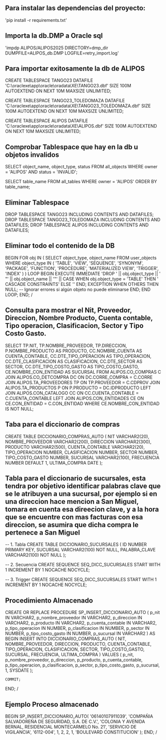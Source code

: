 ##  Para instalar las dependencias del proyecto:
'pip install -r requirements.txt'

## Importa la db.DMP a Oracle sql
'impdp ALIPOS/ALIPOS2025 DIRECTORY=dmp_dir DUMPFILE=ALIPOS_db.DMP LOGFILE=retry_import.log'

##  Para importar exitosamente la db de ALIPOS
CREATE TABLESPACE TANGO23
DATAFILE 'C:\oraclexe\app\oracle\oradata\XE\TANGO23.dbf' 
SIZE 100M 
AUTOEXTEND ON 
NEXT 10M MAXSIZE UNLIMITED;

CREATE TABLESPACE TANGO23_TOLEDOMAZA
DATAFILE 'C:\oraclexe\app\oracle\oradata\XE\TANGO23_TOLEDOMAZA.dbf'
SIZE 100M AUTOEXTEND ON NEXT 10M MAXSIZE UNLIMITED;

CREATE TABLESPACE ALIPOS
DATAFILE 'C:\oraclexe\app\oracle\oradata\XE\ALIPOS.dbf'
SIZE 100M
AUTOEXTEND ON NEXT 10M MAXSIZE UNLIMITED;

## Comprobar Tablespace que hay en la db u objetos invalidos
SELECT object_name, object_type, status
FROM all_objects
WHERE owner = 'ALIPOS' AND status = 'INVALID';

SELECT table_name
FROM all_tables
WHERE owner = 'ALIPOS'
ORDER BY table_name;

##  Eliminar Tablespace
DROP TABLESPACE TANGO23 INCLUDING CONTENTS AND DATAFILES;
DROP TABLESPACE TANGO23_TOLEDOMAZA INCLUDING CONTENTS AND DATAFILES;
DROP TABLESPACE ALIPOS INCLUDING CONTENTS AND DATAFILES;

## Eliminar todo el contenido de la DB
BEGIN
  FOR obj IN (
    SELECT object_type, object_name
    FROM user_objects
    WHERE object_type IN (
      'TABLE', 'VIEW', 'SEQUENCE', 'SYNONYM', 'PACKAGE',
      'FUNCTION', 'PROCEDURE', 'MATERIALIZED VIEW', 'TRIGGER', 'INDEX'
    )
  ) LOOP
    BEGIN
      EXECUTE IMMEDIATE 'DROP ' || obj.object_type || ' "' || obj.object_name || '"' ||
        CASE 
          WHEN obj.object_type = 'TABLE' THEN ' CASCADE CONSTRAINTS'
          ELSE ''
        END;
    EXCEPTION
      WHEN OTHERS THEN
        NULL; -- Ignorar errores si algún objeto no puede eliminarse
    END;
  END LOOP;
END;
/

## Consulta para mostrar el Nit, Proveedor, Direccion, Nombre Producto, Cuenta contable, Tipo operacion, Clasificacion, Sector y Tipo Costo Gasto.

SELECT
    TP.NIT,
    TP.NOMBRE_PROVEEDOR,
    TP.DIRECCION,
    P.NOMBRE_PRODUCTO AS PRODUCTO,
    CC.NOMBRE_CUENTA AS CUENTA_CONTABLE,
    CC.DTE_TIPO_OPERACION AS TIPO_OPERACION,
    CC.DTE_CLASIFICACION AS CLASIFICACION,
    CC.DTE_SECTOR AS SECTOR,
    CC.DTE_TIPO_COSTO_GASTO AS TIPO_COSTO_GASTO,
    CE.NOMBRE_CON_ENTIDAD AS SUCURSAL
FROM ALIPOS.CO_COMPRAS C
JOIN ALIPOS.CO_DETCOMPRA DC ON DC.CORRE_COMPRA = C.CORRE
JOIN ALIPOS.TA_PROVEEDORES TP ON TP.PROVEEDOR = C.CDPROV
JOIN ALIPOS.TA_PRODUCTOS P ON P.PRODUCTO = DC.IDPRODUCTO
LEFT JOIN ALIPOS.CON_CATALOGO CC ON CC.CUENTA_CONTABLE = C.CUENTA_CONTABLE
LEFT JOIN ALIPOS.CON_ENTIDADES CE ON CE.CON_ENTIDAD = C.CON_ENTIDAD
WHERE CE.NOMBRE_CON_ENTIDAD IS NOT NULL;

## Taba para el diccionario de compras
CREATE TABLE DICCIONARIO_COMPRAS_AUTO (
    NIT VARCHAR2(20),
    NOMBRE_PROVEEDOR VARCHAR2(200),
    DIRECCION VARCHAR2(300),
    PRODUCTO VARCHAR2(500),
    CUENTA_CONTABLE VARCHAR2(20),
    TIPO_OPERACION NUMBER,
    CLASIFICACION NUMBER,
    SECTOR NUMBER,
    TIPO_COSTO_GASTO NUMBER,
    SUCURSAL VARCHAR2(100),
    FRECUENCIA NUMBER DEFAULT 1,
    ULTIMA_COMPRA DATE
);

## Tabla para el diccionario de sucursales, esta tendra por objetivo identificar palabras clave que se le atribuyen a una sucursal, por ejemplo si en una direccion hace mencion a San Miguel, tomara en cuenta esa direecion clave, y a la hora que se encuentre con mas facturas con esa direccion, se asumira que dicha compra le pertenece a San Miguel
-- 1. Tabla
CREATE TABLE DICCIONARIO_SUCURSALES (
    ID NUMBER PRIMARY KEY,
    SUCURSAL VARCHAR2(100) NOT NULL,
    PALABRA_CLAVE VARCHAR2(100) NOT NULL
);

-- 2. Secuencia
CREATE SEQUENCE SEQ_DICC_SUCURSALES
START WITH 1
INCREMENT BY 1
NOCACHE
NOCYCLE;

-- 3. Trigger
CREATE SEQUENCE SEQ_DICC_SUCURSALES
START WITH 1
INCREMENT BY 1
NOCACHE
NOCYCLE;

## Procedimiento Almacenado
CREATE OR REPLACE PROCEDURE SP_INSERT_DICCIONARIO_AUTO (
    p_nit               IN VARCHAR2,
    p_nombre_proveedor IN VARCHAR2,
    p_direccion        IN VARCHAR2,
    p_producto         IN VARCHAR2,
    p_cuenta_contable  IN VARCHAR2,
    p_tipo_operacion   IN NUMBER,
    p_clasificacion    IN NUMBER,
    p_sector           IN NUMBER,
    p_tipo_costo_gasto IN NUMBER,
    p_sucursal         IN VARCHAR2
) AS
BEGIN
    INSERT INTO DICCIONARIO_COMPRAS_AUTO (
        NIT,
        NOMBRE_PROVEEDOR,
        DIRECCION,
        PRODUCTO,
        CUENTA_CONTABLE,
        TIPO_OPERACION,
        CLASIFICACION,
        SECTOR,
        TIPO_COSTO_GASTO,
        SUCURSAL,
        FRECUENCIA,
        ULTIMA_COMPRA
    ) VALUES (
        p_nit,
        p_nombre_proveedor,
        p_direccion,
        p_producto,
        p_cuenta_contable,
        p_tipo_operacion,
        p_clasificacion,
        p_sector,
        p_tipo_costo_gasto,
        p_sucursal,
        1,
        SYSDATE
    );
    
    COMMIT;
END;
/

## Ejemplo Proceso almacenado
BEGIN
    SP_INSERT_DICCIONARIO_AUTO(
        '06140107911039',
        'COMPAÑIA SALVADOREÑA DE SEGURIDAD, S.A. DE C.V.',
        'COLONIA Y AVENIDA BERNAL, RESIDENCIAL MONTECARMELO No. 21',
        'SERVICIO DE VIGILANCIA',
        '6112-004',
        1,
        2,
        2,
        1,
        'BOULEVARD CONSTITUCION'
    );
END;
/
